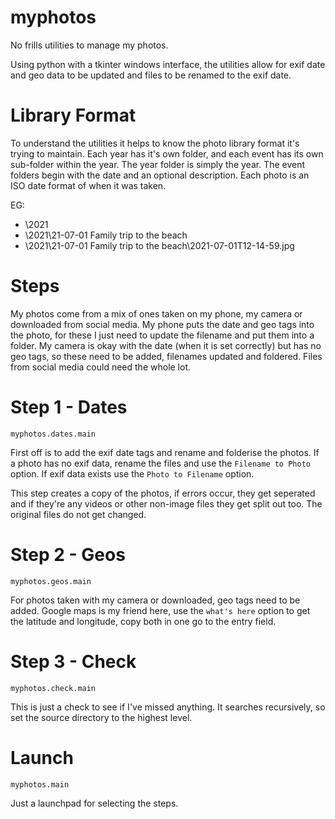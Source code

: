 # myphotos
No frills utilities to manage my photos.

Using python with a tkinter windows interface, the utilities allow for exif date and geo data to be updated and files to be renamed to the exif date.

# Library Format
To understand the utilities it helps to know the photo library format it's trying to maintain.
Each year has it's own folder, and each event has its own sub-folder within the year.
The year folder is simply the year. The event folders begin with the date and an optional description.
Each photo is an ISO date format of when it was taken.

EG:
-  \2021
-  \2021\21-07-01 Family trip to the beach
-  \2021\21-07-01 Family trip to the beach\2021-07-01T12-14-59.jpg

# Steps

My photos come from a mix of ones taken on my phone, my camera or downloaded from social media. My phone puts the date and geo tags into the photo, for these I just need to update the filename and put them into a folder. My camera is okay with the date (when it is set correctly) but has no geo tags, so these need to be added, filenames updated and foldered. Files from social media could need the whole lot.

# Step 1 - Dates

`myphotos.dates.main`

First off is to add the exif date tags and rename and folderise the photos. If a photo has no exif data, rename the files and use the `Filename to Photo` option. If exif data exists use the `Photo to Filename` option.

This step creates a copy of the photos, if errors occur, they get seperated and if they're any videos or other non-image files they get split out too. The original files do not get changed.

# Step 2 - Geos

`myphotos.geos.main`

For photos taken with my camera or downloaded, geo tags need to be added. Google maps is my friend here, use the `what's here` option to get the latitude and longitude, copy both in one go to the entry field.

# Step 3 - Check

`myphotos.check.main`

This is just a check to see if I've missed anything. It searches recursively, so set the source directory to the highest level.

# Launch

`myphotos.main`

Just a launchpad for selecting the steps.
